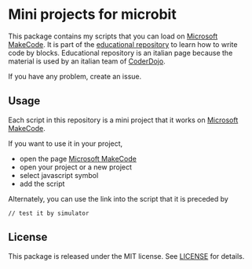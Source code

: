 # Mini projects for microbit

This package contains my scripts that you can load on [Microsoft MakeCode](https://pxt.microbit.org/).
It is part of the [educational repository](http://www.coderdojofosso.it/download/) to learn how to write code by blocks.
Educational repository is an italian page because the material is used by an italian team of [CoderDojo](https://coderdojo.com/).

If you have any problem, create an issue.

## Usage

Each script in this repository is a mini project that it works on [Microsoft MakeCode](https://pxt.microbit.org/).

If you want to use it in your project, 
- open the page [Microsoft MakeCode](https://pxt.microbit.org/)
- open your project or a new project
- select javascript symbol
- add the script

Alternately, you can use the link into the script that it is preceded by

    // test it by simulator

## License

This package is released under the MIT license.  See [LICENSE](LICENSE) for details.
